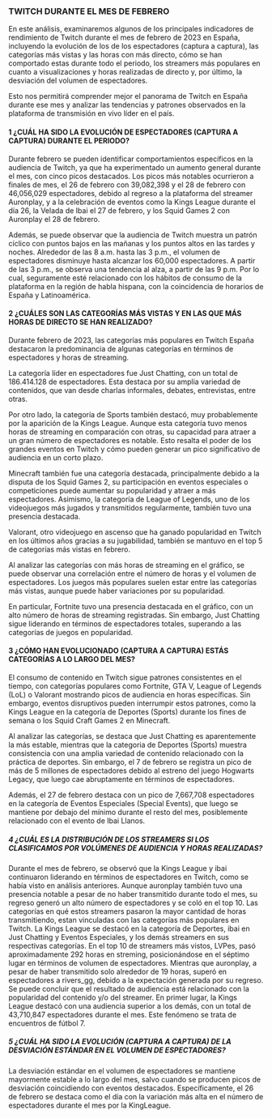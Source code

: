 ### TWITCH DURANTE EL MES DE FEBRERO
En este análisis, examinaremos algunos de los principales indicadores de rendimiento de Twitch durante el mes de febrero de 2023 en España, incluyendo la evolución de los de los espectadores (captura a captura), las categorías más vistas y las horas con más directo, cómo se han comportado estas durante todo el periodo, los streamers más populares en cuanto a visualizaciones y horas realizadas de directo y, por último, la desviación del volumen de espectadores. 

Esto nos permitirá comprender mejor el panorama de Twitch en España durante ese mes y analizar las tendencias y patrones observados en la plataforma de transmisión en vivo líder en el país.

#### 1 ¿CUÁL HA SIDO LA EVOLUCIÓN DE ESPECTADORES (CAPTURA A CAPTURA) DURANTE EL PERIODO?

Durante febrero se pueden identificar comportamientos específicos en la audiencia de Twitch, ya que ha experimentado un aumento general durante el mes, con cinco picos destacados. Los picos más notables ocurrieron a finales de mes, el 26 de febrero con 39,082,398 y el 28 de febrero con 46,056,029 espectadores, debido al regreso a la plataforma del streamer Auronplay, y a la celebración de eventos como la Kings League durante el día 26, la Velada de Ibai el 27 de febrero, y los Squid Games 2 con Auronplay el 28 de febrero.

Además, se puede observar que la audiencia de Twitch muestra un patrón cíclico con puntos bajos en las mañanas y los puntos altos en las tardes y noches. Alrededor de las 8 a.m. hasta las 3 p.m., el volumen de espectadores disminuye hasta alcanzar los 60,000 espectadores. A partir de las 3 p.m., se observa una tendencia al alza, a partir de las 9 p.m. Por lo cual, seguramente esté relacionado con los hábitos de consumo de la plataforma en la región de habla hispana, con la coincidencia de horarios de España y Latinoamérica.


#### 2 ¿CUÁLES SON LAS CATEGORÍAS MÁS VISTAS Y EN LAS QUE MÁS HORAS DE DIRECTO SE HAN REALIZADO?
Durante febrero de 2023, las categorías más populares en Twitch España destacaron la predominancia de algunas categorías en términos de espectadores y horas de streaming.

La categoría líder en espectadores fue Just Chatting, con un total de 186.414.128 de espectadores. Esta destaca por su amplia variedad de contenidos, que van desde charlas informales, debates, entrevistas, entre otras.

Por otro lado, la categoría de Sports también destacó, muy probablemente por la aparición de la Kings League. Aunque esta categoría tuvo menos horas de streaming en comparación con otras, su capacidad para atraer a un gran número de espectadores es notable. Esto resalta el poder de los grandes eventos en Twitch y cómo pueden generar un pico significativo de audiencia en un corto plazo.

Minecraft también fue una categoría destacada, principalmente debido a la disputa de los Squid Games 2, su participación en eventos especiales o competiciones puede aumentar su popularidad y atraer a más espectadores. Asimismo, la categoría de League of Legends, uno de los videojuegos más jugados y transmitidos regularmente, también tuvo una presencia destacada. 

Valorant, otro videojuego en ascenso que ha ganado popularidad en Twitch en los últimos años gracias a su jugabilidad, también se mantuvo en el top 5 de categorías más vistas en febrero.

Al analizar las categorías con más horas de streaming en el gráfico, se puede observar una correlación entre el número de horas y el volumen de espectadores. Los juegos más populares suelen estar entre las categorías más vistas, aunque puede haber variaciones por su popularidad. 

En particular, Fortnite tuvo una presencia destacada en el gráfico, con un alto número de horas de streaming registradas. Sin embargo, Just Chatting sigue liderando en términos de espectadores totales, superando a las categorías de juegos en popularidad.


#### 3 ¿CÓMO HAN EVOLUCIONADO (CAPTURA A CAPTURA) ESTÁS CATEGORÍAS A LO LARGO DEL MES? 
El consumo de contenido en Twitch sigue patrones consistentes en el tiempo, con categorías populares como Fortnite, GTA V, League of Legends (LoL) o Valorant mostrando picos de audiencia en horas específicas. Sin embargo, eventos disruptivos pueden interrumpir estos patrones, como la Kings League en la categoría de Deportes (Sports) durante los fines de semana o los Squid Craft Games 2 en Minecraft.

Al analizar las categorías, se destaca que Just Chatting es aparentemente la más estable, mientras que la categoria de Deportes (Sports) muestra consistencia con una amplia variedad de contenido relacionado con la práctica de deportes. Sin embargo, el 7 de febrero se registra un pico de más de 5 millones de espectadores debido al estreno del juego Hogwarts Legacy, que luego cae abruptamente en términos de espectadores.

Además, el 27 de febrero destaca con un pico de 7,667,708 espectadores en la categoría de Eventos Especiales (Special Events), que luego se mantiene por debajo del mínimo durante el resto del mes, posiblemente relacionado con el evento de Ibai Llanos.


##### 4 ¿CUÁL ES LA DISTRIBUCIÓN DE LOS STREAMERS SI LOS CLASIFICAMOS POR VOLÚMENES DE AUDIENCIA Y HORAS REALIZADAS?
Durante el mes de febrero, se observó que la Kings League y ibai continuaron liderando en términos de espectadores en Twitch, como se había visto en análisis anteriores. Aunque auronplay también tuvo una presencia notable a pesar de no haber transmitido durante todo el mes, su regreso generó un alto número de espectadores y se coló en el top 10.
Las categorías en qué estos streamers pasaron la mayor cantidad de horas transmitiendo, estan vinculadas con las categorías más populares en Twitch. La Kings League se destacó en la categoría de Deportes, ibai en Just Chatting y Eventos Especiales, y los demás streamers en sus respectivas categorías.
En el top 10 de streamers más vistos, LVPes, pasó aproximadamente 292 horas en streming, posicionándose en el séptimo lugar en términos de volumen de espectadores. Mientras que auronplay, a pesar de haber transmitido solo alrededor de 19 horas, superó en espectadores a rivers_gg, debido a la expectación generada por su regreso. Se puede concluir que el resultado de audiencia está relacionado con la popularidad del contenido y/o del streamer.
En primer lugar, la Kings League destacó con una audiencia superior a los demás, con un total de 43,710,847 espectadores durante el mes. Este fenómeno se trata de encuentros de fútbol 7. 

##### 5 ¿CUÁL HA SIDO LA EVOLUCIÓN (CAPTURA A CAPTURA) DE LA DESVIACIÓN ESTÁNDAR EN EL VOLUMEN DE ESPECTADORES?
La desviación estándar en el volumen de espectadores se mantiene mayormente estable a lo largo del mes, salvo cuando se producen picos de desviación coincidiendo con eventos destacados. Específicamente, el 26 de febrero se destaca como el día con la variación más alta en el número de espectadores durante el mes por la KingLeague.
